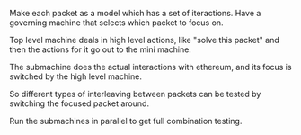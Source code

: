 Make each packet as a model which has a set of iteractions.
Have a governing machine that selects which packet to focus on.

Top level machine deals in high level actions, like "solve this packet" and then the actions for it go out to the mini machine.

The submachine does the actual interactions with ethereum, and its focus is switched by the high level machine.

So different types of interleaving between packets can be tested by switching the focused packet  around.

Run the submachines in parallel to get full combination testing.
